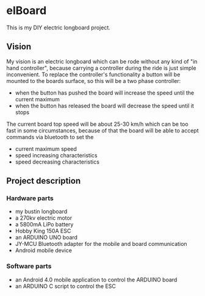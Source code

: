 # elBoard

This is my DIY electric longboard project.

## Vision

My vision is an electric longboard which can be rode without any kind of "in hand controller", because carrying a controller during the ride is just simple inconvenient.
To replace the controller's functionality a button will be mounted to the boards surface, so this will be a two phase controller:

* when the button has pushed the board will increase the speed until the current maximum
* when the button has released the board will decrease the speed until it stops

The current board top speed will be about 25-30 km/h which can be too fast in some circumstances, because of that the board will be able to accept commands via bluetooth to set the

* current maximum speed
* speed increasing characteristics
* speed decreasing characteristics

## Project description

### Hardware parts

* my bustin longboard
* a 270kv electric motor
* a 5800mA LiPo battery
* Hobby King 150A ESC
* an ARDUINO UNO board
* JY-MCU Bluetooth adapter for the mobile and board communication
* Android mobile device

### Software parts

* an Android 4.0 mobile application to control the ARDUINO board
* an ARDUINO C script to control the ESC